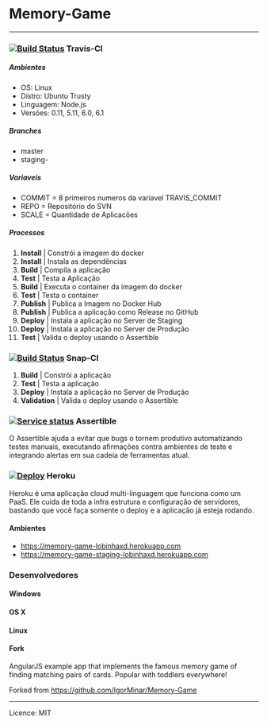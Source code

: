 # Memory-Game
--------------

### [![Build Status](https://travis-ci.org/camillagds/Memory-Game.svg?branch=master)](https://travis-ci.org/camillagds/Memory-Game) Travis-CI 

##### Ambientes
* OS: Linux
* Distro: Ubuntu Trusty
* Linguagem: Node.js
* Versões: 0.11, 5.11, 6.0, 6.1

##### Branches
* master
* staging-<versao>

##### Variaveis
* COMMIT = 8 primeiros numeros da variavel TRAVIS_COMMIT
* REPO = Repositório do SVN
* SCALE = Quantidade de Aplicacões

##### Processos
1. **Install** | Constrói a imagem do docker
2. **Install** | Instala as dependências
3. **Build** | Compila a aplicação
4. **Test** | Testa a Aplicação
5. **Build** | Executa o container da imagem do docker
6. **Test** | Testa o container
7. **Publish** | Publica a Imagem no Docker Hub
8. **Publish** | Publica a aplicação como Release no GitHub
9. **Deploy** | Instala a aplicação no Server de Staging
10. **Deploy** | Instala a aplicação no Server de Produção
11. **Test** | Valida o deploy usando o Assertible

### [![Build Status](https://app.snap-ci.com/camillagds/Memory-Game/branch/master/build_image)](https://app.snap-ci.com/camillagds/Memory-Game/branch/master) Snap-CI

1. **Build** | Constrói a aplicação
2. **Test** | Testa a aplicação
3. **Deploy** | Instala a aplicação no Server de Produção
4. **Validation** | Valida o deploy usando o Assertible

### [![Service status](https://assertible.com/apis/b0dac860-6210-494f-97fa-8cd85fea940f/status?api_token=Yfn9z5660h7i1B6I)](https://assertible.com/dashboard#/services/b0dac860-6210-494f-97fa-8cd85fea940f) Assertible

O Assertible ajuda a evitar que bugs o tornem produtivo automatizando testes manuais, executando afirmações contra ambientes de teste e integrando alertas em sua cadeia de ferramentas atual.

### [![Deploy](https://www.herokucdn.com/deploy/button.svg)](https://heroku.com/deploy) Heroku

Heroku é uma aplicação cloud multi-linguagem que funciona como um PaaS. Ele cuida de toda a infra estrutura e configuração de servidores, bastando que você faça somente o deploy e a aplicação já esteja rodando. 

#### Ambientes

* https://memory-game-lobinhaxd.herokuapp.com
* https://memory-game-staging-lobinhaxd.herokuapp.com

### Desenvolvedores

#### Windows

#### OS X

#### Linux

#### Fork
AngularJS example app that implements the famous memory game of finding matching pairs of cards.  Popular with toddlers everywhere!

Forked from <https://github.com/IgorMinar/Memory-Game>

-------
Licence: MIT

